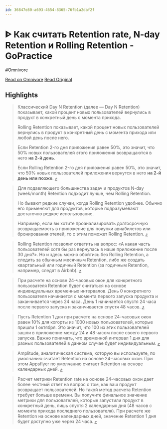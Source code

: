 ```yaml
---
id: 36847e80-a693-4654-8365-76fb1a2daf2f
---
```


# ᐈ Как считать Retention rate, N-day Retention и Rolling Retention - GoPractice
#Omnivore

[Read on Omnivore](https://omnivore.app/me/https-gopractice-ru-product-nday-retention-rollling-retention-18fe6e6d37c)
[Read Original](https://gopractice.ru/product/nday-retention-rollling-retention/)

## Highlights

> Классический Day N Retention (далее — Day N Retention) показывает, какой процент новых пользователей вернулись в продукт в конкретный день с момента прихода.
> 
> Rolling Retention показывает, какой процент новых пользователей вернулись в продукт в конкретный день с момента прихода или любой день после него.
> 
> Если Retention 2-го дня приложения равен 50%, это значит, что 50% новых пользователей этого приложения возвращаются в него **на 2-й день**.
> 
> Если Rolling Retention 2-го дня приложения равен 50%, это значит, что 50% новых пользователей приложения вернутся в него **на 2-й день или позже**. [⤴️](https://omnivore.app/me/https-gopractice-ru-product-nday-retention-rollling-retention-18fe6e6d37c#b32b53f3-72f3-43a5-935b-b12086c2ae85)  

> Для подавляющего большинства задач и продуктов N-day (week/month) Retention подходит лучше, чем Rolling Retention.
> 
> Но бывают редкие случаи, когда Rolling Retention удобнее. Обычно его применяют для продуктов, которые подразумевают достаточно редкое использование.
> 
> Например, если вы хотите проанализировать долгосрочную возвращаемость в приложение для покупки авиабилетов или бронирования отелей, то с этим поможет Rolling Retention. [⤴️](https://omnivore.app/me/https-gopractice-ru-product-nday-retention-rollling-retention-18fe6e6d37c#3a6e00fd-09a9-4cbc-8051-4dc420efbf60)  

> Rolling Retention позволит ответить на вопрос: «А какая часть пользователей хотя бы раз вернулась в наше приложение после 30 дня?». Но и здесь можно обойтись без Rolling Retention, а следить за обычным месячным Retention, либо же создать квартальный или годичный Retention (за годичным Retention, например, следят в Airbnb). [⤴️](https://omnivore.app/me/https-gopractice-ru-product-nday-retention-rollling-retention-18fe6e6d37c#098af18a-8880-4304-ae47-de3cc2f3dcd1)  

> При расчете на основе 24-часовых окон для конкретного пользователя Retention будет считаться на основе индивидуальных временных интервалов. День 0 конкретного пользователя начинается с момента первого запуска продукта и заканчивается через 24 часа. День 1 начинается спустя 24 часа после первого запуска и заканчивается спустя 48 часов. [⤴️](https://omnivore.app/me/https-gopractice-ru-product-nday-retention-rollling-retention-18fe6e6d37c#df1cae68-b5ca-43e8-a688-f9c0d32d5dc7)  

> Пусть Retention 1 дня при расчете на основе 24-часовых окон равен 10% для когорты из 1000 новых пользователей, которые пришли 1 октября. Это значит, что 100 из этих пользователей зашли в приложение между 24 и 48 часом после своего первого запуска. Важно понимать, что временной интервал 1 дня для разных пользователей в данном случае будет индивидуальным. [⤴️](https://omnivore.app/me/https-gopractice-ru-product-nday-retention-rollling-retention-18fe6e6d37c#1fa5c04e-c546-4975-826d-135a6d429060)  

> Amplitude, аналитическая система, которую вы используете, по умолчанию считает Retention на основе 24-часовых окон. При этом Appsflyer по умолчанию считает Retention на основе календарных дней. [⤴️](https://omnivore.app/me/https-gopractice-ru-product-nday-retention-rollling-retention-18fe6e6d37c#2b7c7d80-0b72-4dff-9b82-c11069047e30)  

> Расчет метрики Retention rate на основе 24-часовых окон дает более честный ответ на вопрос о том, как ваш продукт возвращает пользователей. Но такой метод расчета Retention требует больше времени. Вы получите финальное значение метрики для пользователей, которые запустили продукт в конкретный день, лишь спустя 2 календарных дня (48 часов с момента прихода последнего пользователя). При расчете же Retention на основе календарных дней, значение Retention 1 дня будет доступно уже через 24 часа. [⤴️](https://omnivore.app/me/https-gopractice-ru-product-nday-retention-rollling-retention-18fe6e6d37c#da5f9f72-8adc-4a3a-9475-4f466f85503a)  

